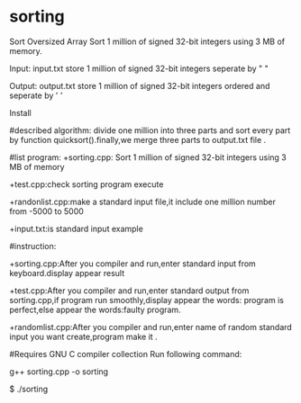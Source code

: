 # sorting
Sort Oversized Array
Sort 1 million of signed 32-bit integers using 3 MB of memory.

Input: input.txt store 1 million of signed 32-bit integers seperate by " "

Output: output.txt store 1 million of signed 32-bit integers ordered and seperate by ' '

Install

#described algorithm:
divide one million into three parts and sort every part by function quicksort().finally,we merge three parts to output.txt file .

#list program:
+sorting.cpp: Sort 1 million of signed 32-bit integers using 3 MB of memory

+test.cpp:check sorting program execute

+randonlist.cpp:make a standard input file,it include one million number from -5000 to 5000

+input.txt:is standard input example

#instruction:

+sorting.cpp:After you compiler and run,enter standard input from keyboard.display appear result

+test.cpp:After you compiler and run,enter standard output from sorting.cpp,if program run smoothly,display appear the words: program is perfect,else appear the words:faulty program.

+randomlist.cpp:After you compiler and run,enter name of random standard input you want create,program make it .

#Requires GNU C compiler collection
Run following command:

g++ sorting.cpp -o sorting

$ ./sorting


